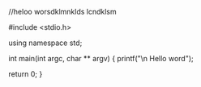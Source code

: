 //heloo worsdklmnklds lcndklsm

#include <stdio.h>

using namespace std;

int main(int argc, char ** argv)
{
	printf("\n Hello word");


return 0;
}

